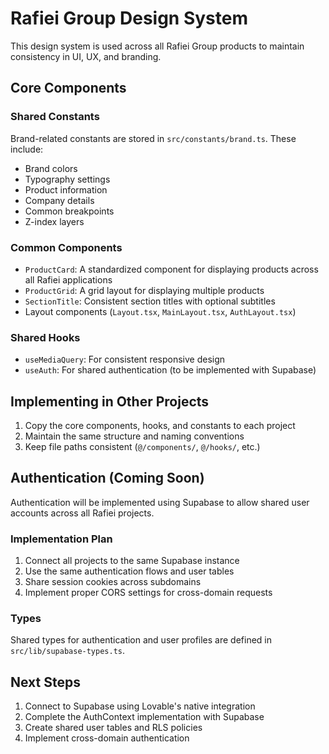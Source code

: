 
# Rafiei Group Design System

This design system is used across all Rafiei Group products to maintain consistency in UI, UX, and branding.

## Core Components

### Shared Constants

Brand-related constants are stored in `src/constants/brand.ts`. These include:

- Brand colors
- Typography settings
- Product information
- Company details
- Common breakpoints
- Z-index layers

### Common Components

- `ProductCard`: A standardized component for displaying products across all Rafiei applications
- `ProductGrid`: A grid layout for displaying multiple products
- `SectionTitle`: Consistent section titles with optional subtitles
- Layout components (`Layout.tsx`, `MainLayout.tsx`, `AuthLayout.tsx`)

### Shared Hooks

- `useMediaQuery`: For consistent responsive design
- `useAuth`: For shared authentication (to be implemented with Supabase)

## Implementing in Other Projects

1. Copy the core components, hooks, and constants to each project
2. Maintain the same structure and naming conventions
3. Keep file paths consistent (`@/components/`, `@/hooks/`, etc.)

## Authentication (Coming Soon)

Authentication will be implemented using Supabase to allow shared user accounts across all Rafiei projects.

### Implementation Plan

1. Connect all projects to the same Supabase instance
2. Use the same authentication flows and user tables
3. Share session cookies across subdomains
4. Implement proper CORS settings for cross-domain requests

### Types

Shared types for authentication and user profiles are defined in `src/lib/supabase-types.ts`.

## Next Steps

1. Connect to Supabase using Lovable's native integration
2. Complete the AuthContext implementation with Supabase
3. Create shared user tables and RLS policies
4. Implement cross-domain authentication

